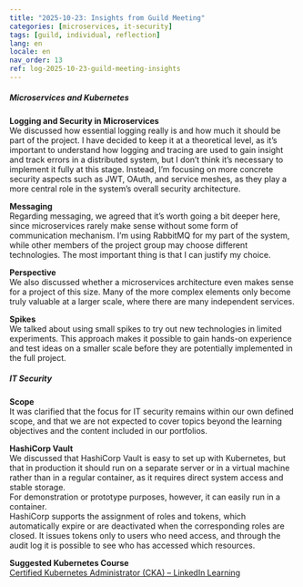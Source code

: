 ```yaml
---
title: "2025-10-23: Insights from Guild Meeting"
categories: [microservices, it-security]
tags: [guild, individual, reflection]
lang: en
locale: en
nav_order: 13
ref: log-2025-10-23-guild-meeting-insights
---
```

##### Microservices and Kubernetes  
**Logging and Security in Microservices**  
We discussed how essential logging really is and how much it should be part of the project. I have decided to keep it at a theoretical level, as it’s important to understand how logging and tracing are used to gain insight and track errors in a distributed system, but I don’t think it’s necessary to implement it fully at this stage. Instead, I’m focusing on more concrete security aspects such as JWT, OAuth, and service meshes, as they play a more central role in the system’s overall security architecture.  

**Messaging**  
Regarding messaging, we agreed that it’s worth going a bit deeper here, since microservices rarely make sense without some form of communication mechanism. I’m using RabbitMQ for my part of the system, while other members of the project group may choose different technologies. The most important thing is that I can justify my choice.  

**Perspective**  
We also discussed whether a microservices architecture even makes sense for a project of this size. Many of the more complex elements only become truly valuable at a larger scale, where there are many independent services.  

**Spikes**  
We talked about using small spikes to try out new technologies in limited experiments. This approach makes it possible to gain hands-on experience and test ideas on a smaller scale before they are potentially implemented in the full project.  

##### IT Security  
**Scope**  
It was clarified that the focus for IT security remains within our own defined scope, and that we are not expected to cover topics beyond the learning objectives and the content included in our portfolios.  

**HashiCorp Vault**  
We discussed that HashiCorp Vault is easy to set up with Kubernetes, but that in production it should run on a separate server or in a virtual machine rather than in a regular container, as it requires direct system access and stable storage.  
For demonstration or prototype purposes, however, it can easily run in a container.  
HashiCorp supports the assignment of roles and tokens, which automatically expire or are deactivated when the corresponding roles are closed. It issues tokens only to users who need access, and through the audit log it is possible to see who has accessed which resources.  

**Suggested Kubernetes Course**  
[Certified Kubernetes Administrator (CKA) – LinkedIn Learning](https://www.linkedin.com/learning/certified-kubernetes-administrator-cka-cert-prep-25818035/lesson-11-lab-solution-setting-up-storage?u=57075649)